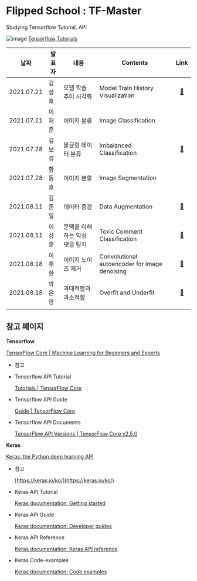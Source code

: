 # Flipped School : TF-Master  
Studying Tensorflow Tutorial, API


![image](https://user-images.githubusercontent.com/84179578/129194413-a0af6c41-2a60-4178-8106-4b6c554a449d.png)
[Tensorflow Tutorials](https://www.tensorflow.org/tutorials)


|날짜|발표자|내용|Contents|Link|
|:----:|----|----|----|:----:|
|2021.07.21|김상호|모델 학습 추이 시각화|Model Train History Visualization|[:link:](https://github.com/jaejunlee96/TF-Master/blob/main/tutorial/Model_Train_History_Visualization.ipynb)|
2021.07.21|이재준|이미지 분류|Image Classification||
|2021.07.28|김보경|불균형 데이터 분류|Imbalanced Classification|[:link:](https://github.com/jaejunlee96/TF-Master/blob/main/tutorial/Imbalanced_Classification.ipynb)|
|2021.07.28|황동호|이미지 분할|Image Segmentation||
|2021.08.11|김준일|데이터 증강|Data Augmentation|[:link:](https://github.com/jaejunlee96/TF-Master/blob/main/tutorial/Data_Augmentation.ipynb)|
|2021.08.11|이상훈|문맥을 이해하는 악성 댓글 탐지|Toxic Comment Classification|[:link:](https://www.notion.so/2-0-AI-7cb6b91d1bdd4e0cad4715f35d4d8437)|
|2021.08.18|이주환|이미지 노이즈 제거|Convolutional autoencoder for image denoising|[:link:]()|
|2021.08.18|박은영|과대적합과 과소적합|Overfit and Underfit|[:link:]()|
||||||


## 참고 페이지

**Tensorflow**

[TensorFlow Core | Machine Learning for Beginners and Experts](https://www.tensorflow.org/overview)

- 참고


- Tensorflow API Tutorial

    [Tutorials | TensorFlow Core](https://www.tensorflow.org/tutorials/)

- Tensorflow API Guide

    [Guide | TensorFlow Core](https://www.tensorflow.org/guide)

- Tensorflow API Documents

    [TensorFlow API Versions | TensorFlow Core v2.5.0](https://www.tensorflow.org/versions)

**Keras**

[Keras: the Python deep learning API](https://keras.io/)

- 참고

    [https://keras.io/ko/](https://keras.io/ko/)

- Keras API Tutorial

    [Keras documentation: Getting started](https://keras.io/getting_started/)

- Keras API Guide

    [Keras documentation: Developer guides](https://keras.io/guides/)

- Keras API Reference

    [Keras documentation: Keras API reference](https://keras.io/api/)

- Keras Code-examples

    [Keras documentation: Code examples](https://keras.io/examples/)